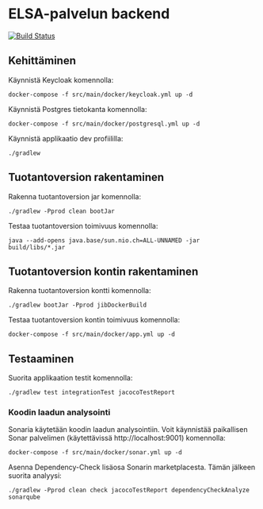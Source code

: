 # ELSA-palvelun backend

[![Build Status](https://dev.azure.com/elsa-hanke/ELSA/_apis/build/status/elsa-hanke.elsa-backend?branchName=main)](https://dev.azure.com/elsa-hanke/ELSA/_build/latest?definitionId=4&branchName=main)


## Kehittäminen

Käynnistä Keycloak komennolla:
```
docker-compose -f src/main/docker/keycloak.yml up -d
```

Käynnistä Postgres tietokanta komennolla:
```
docker-compose -f src/main/docker/postgresql.yml up -d
```

Käynnistä applikaatio dev profiililla:
```
./gradlew
```


## Tuotantoversion rakentaminen

Rakenna tuotantoversion jar komennolla:
```
./gradlew -Pprod clean bootJar
```

Testaa tuotantoversion toimivuus komennolla:
```
java --add-opens java.base/sun.nio.ch=ALL-UNNAMED -jar build/libs/*.jar
```

## Tuotantoversion kontin rakentaminen

Rakenna tuotantoversion kontti komennolla:
```
./gradlew bootJar -Pprod jibDockerBuild
```

Testaa tuotantoversion kontin toimivuus komennolla:
```
docker-compose -f src/main/docker/app.yml up -d
```

## Testaaminen

Suorita applikaation testit komennolla:
```
./gradlew test integrationTest jacocoTestReport
```

### Koodin laadun analysointi
Sonaria käytetään koodin laadun analysointiin. Voit käynnistää paikallisen Sonar palvelimen (käytettävissä http://localhost:9001) komennolla:
```
docker-compose -f src/main/docker/sonar.yml up -d
```
Asenna Dependency-Check lisäosa Sonarin marketplacesta. Tämän jälkeen suorita analyysi:
```
./gradlew -Pprod clean check jacocoTestReport dependencyCheckAnalyze sonarqube
```
